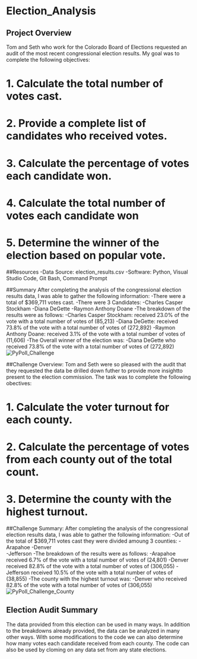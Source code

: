 # Election_Analysis

## Project Overview
Tom and Seth who work for the Colorado Board of Elections requested an audit of the most recent congressional election results.
My goal was to complete the following objectives:
# 1. Calculate the total number of votes cast.
# 2. Provide a complete list of candidates who received votes.
# 3. Calculate the percentage of votes each candidate won.
# 4. Calculate the total number of votes each candidate won
# 5. Determine the winner of the election based on popular vote.

##Resources
-Data Source: election_results.csv
-Software: Python, Visual Studio Code, Git Bash, Command Prompt

##Summary
After completing the analysis of the congressional election results data, I was able to gather the following information:
-There were a total of $369,711 votes cast. 
-There were 3 Candidates:
    -Charles Casper Stockham
    -Diana DeGette
    -Raymon Anthony Doane
-The breakdown of the results were as follows:
    -Charles Casper Stockham: received 23.0% of the vote with a total number of votes of (85,213)
    -Diana DeGette: received 73.8% of the vote with a total number of votes of (272,892)
    -Raymon Anthony Doane: received 3.1% of the vote with a total number of votes of (11,606)
-The Overall winner of the election was: 
    -Diana DeGette who received 73.8% of the vote with a total number of votes of (272,892)
![PyPoll_Challenge](https://user-images.githubusercontent.com/108022219/177700917-ff287665-24a5-44bf-978d-3d0552a038bf.png)

    
##Challenge Overview: 
Tom and Seth were so pleased with the audit that they requested the data be drilled down futher to provide more insightto present to the election commission. 
The task was to complete the following obectives:
# 1. Calculate the voter turnout for each county.
# 2. Calculate the percentage of votes from each county out of the total count.
# 3. Determine the county with the highest turnout.

##Challenge Summary:
After completing the analysis of the congressional election results data, I was able to gather the following information:
-Out of the total of $369,711 votes cast they were divided amoung 3 counties:
    -Arapahoe 
    -Denver  
    -Jefferson
-The breakdown of the results were as follows: 
    -Arapahoe received 6.7% of the vote with a total number of votes of (24,801)
    -Denver received 82.8% of the vote with a total number of votes of (306,055)
    -Jefferson received 10.5% of the vote with a total number of votes of (38,855)
-The county with the highest turnout was: 
    -Denver who received 82.8% of the vote with a total number of votes of (306,055)
    ![PyPoll_Challenge_County](https://user-images.githubusercontent.com/108022219/177700937-d38b89fd-506e-49b7-901e-d3aad4345543.png)
    
 ## Election Audit Summary
 The data provided from this election can be used in many ways. In addition to the breakdowns already provided, the data can be analyzed in many other ways. 
 With some modifications to the code we can also determine how many votes each candidate received from each county.  The code can also be used by cloming on any data set from any state elections. 

    
    
